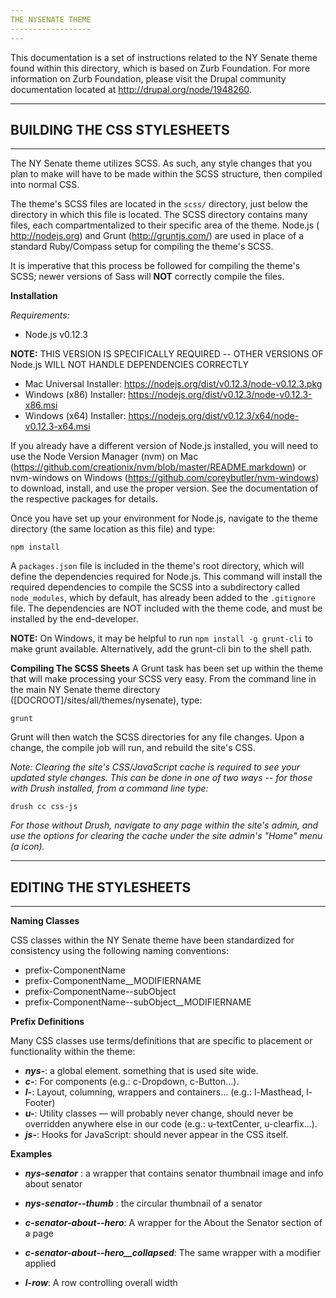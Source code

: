 ```yaml
---
THE NYSENATE THEME
------------------
---
```


This documentation is a set of instructions related to the NY Senate theme found within this
directory, which is based on Zurb Foundation.  For more information on Zurb Foundation,
please visit the Drupal community documentation located at http://drupal.org/node/1948260.


---
BUILDING THE CSS STYLESHEETS
------------------------
---
The NY Senate theme utilizes SCSS.  As such, any style changes that you plan to make
will have to be made within the SCSS structure, then compiled into normal CSS.

The theme's SCSS files are located in the `scss/` directory, just below the
directory in which this file is located.  The SCSS directory contains many
files, each compartmentalized to their specific area of the theme.  Node.js (
http://nodejs.org) and Grunt (http://gruntjs.com/) are used in place of a standard
Ruby/Compass setup for compiling the theme's SCSS.

It is imperative that this process be followed for compiling the theme's SCSS;
newer versions of Sass will **NOT** correctly compile the files.

**Installation**

*Requirements:*
 - Node.js v0.12.3

**NOTE:** THIS VERSION IS SPECIFICALLY REQUIRED -- OTHER VERSIONS OF Node.js
WILL NOT HANDLE DEPENDENCIES CORRECTLY

 - Mac Universal Installer: https://nodejs.org/dist/v0.12.3/node-v0.12.3.pkg
 - Windows (x86) Installer: https://nodejs.org/dist/v0.12.3/node-v0.12.3-x86.msi
 - Windows (x64) Installer: https://nodejs.org/dist/v0.12.3/x64/node-v0.12.3-x64.msi

If you already have a different version of Node.js installed, you will need to use the Node
Version Manager (nvm) on Mac (https://github.com/creationix/nvm/blob/master/README.markdown)
or nvm-windows on Windows (https://github.com/coreybutler/nvm-windows) to download,
install, and use the proper version.  See the documentation of the respective packages
for details.

Once you have set up your environment for Node.js, navigate to the theme directory
(the same location as this file) and type:

    npm install

A `packages.json` file is included in the theme's root directory, which will
define the dependencies required for Node.js.  This command will install the required
dependencies to compile the SCSS into a subdirectory called `node_modules`,
which by default, has already been added to the `.gitignore` file.  The dependencies
are NOT included with the theme code, and must be installed by the end-developer.

**NOTE:** On Windows, it may be helpful to run `npm install -g grunt-cli` to make grunt
available.  Alternatively, add the grunt-cli bin to the shell path. 

**Compiling The SCSS Sheets**
A Grunt task has been set up within the theme that will make processing your SCSS
very easy.  From the command line in the main NY Senate theme directory
([DOCROOT]/sites/all/themes/nysenate), type:

	grunt

Grunt will then watch the SCSS directories for any file changes.  Upon a change,
the compile job will run, and rebuild the site's CSS.

*Note: Clearing the site's CSS/JavaScript cache is required to see your updated style
changes.  This can be done in one of two ways -- for those with Drush installed,
from a command line type:*

	drush cc css-js

*For those without Drush, navigate to any page within the site's admin, and use
the options for clearing the cache under the site admin's "Home" menu (a icon).*

---
EDITING THE STYLESHEETS
------------------------
---
**Naming Classes**

CSS classes within the NY Senate theme have been standardized for consistency
using the following naming conventions:

 - prefix-ComponentName
 - prefix-ComponentName__MODIFIERNAME
 - prefix-ComponentName--subObject
 - prefix-ComponentName--subObject__MODIFIERNAME

**Prefix Definitions**

Many CSS classes use terms/definitions that are specific to placement or
functionality within the theme:

 - ***nys-***: a global element. something that is used site wide.
 - ***c-***: For components (e.g.: c-Dropdown, c-Button…).
 - ***l-***: Layout, columning, wrappers and containers… (e.g.: l-Masthead, l-Footer)
 - ***u-***: Utility classes — will probably never change, should never be overridden anywhere else in our code (e.g.: u-textCenter, u-clearfix…).
 - ***js-***: Hooks for JavaScript: should never appear in the CSS itself.

**Examples**

 - ***nys-senator*** : a wrapper that contains senator thumbnail image and info about senator
 - ***nys-senator--thumb*** : the circular thumbnail of a senator

 - ***c-senator-about--hero***: A wrapper for the About the Senator section of a page
 - ***c-senator-about--hero__collapsed***: The same wrapper with a modifier applied

 - ***l-row***: A row controlling overall width

